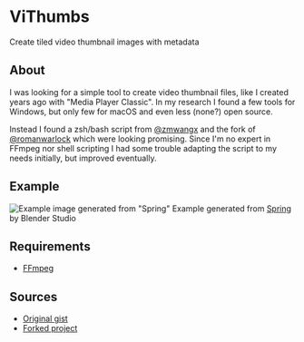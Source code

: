 # ViThumbs

Create tiled video thumbnail images with metadata

## About

I was looking for a simple tool to create video thumbnail files, like I created years ago with "Media Player Classic".
In my research I found a few tools for Windows, but only few for macOS and even less (none?) open source.

Instead I found a zsh/bash script from [@zmwangx](https://github.com/zmwangx) and the fork of [@romanwarlock](https://github.com/romanwarlock) which were looking promising.
Since I'm no expert in FFmpeg nor shell scripting I had some trouble adapting the script to my needs initially, but improved eventually.

## Example
![Example image generated from "Spring"](https://datenkeller.ministeriumfuerinternet.de/projects/Spring%20-%20Blender%20Open%20Movie.mp4_vithumbs.jpg)
Example generated from [Spring](https://studio.blender.org/films/spring/) by Blender Studio

## Requirements
- [FFmpeg](https://www.ffmpeg.org/)

## Sources
- [Original gist](https://gist.github.com/zmwangx/11275000)
- [Forked project](https://github.com/romanwarlock/thumbnails)
